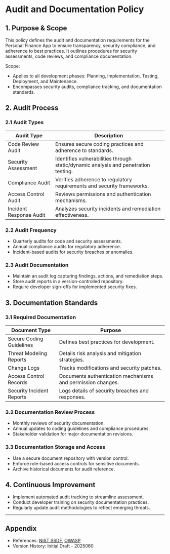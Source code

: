 # Audit and Documentation Policy

## 1. Purpose & Scope
This policy defines the audit and documentation requirements for the Personal Finance App to ensure transparency, security compliance, and adherence to best practices. It outlines procedures for security assessments, code reviews, and compliance documentation.

Scope:
- Applies to all development phases: Planning, Implementation, Testing, Deployment, and Maintenance.
- Encompasses security audits, compliance tracking, and documentation standards.

## 2. Audit Process

### 2.1 Audit Types
| Audit Type | Description |
|------------|------------|
| Code Review Audit | Ensures secure coding practices and adherence to standards. |
| Security Assessment | Identifies vulnerabilities through static/dynamic analysis and penetration testing. |
| Compliance Audit | Verifies adherence to regulatory requirements and security frameworks. |
| Access Control Audit | Reviews permissions and authentication mechanisms. |
| Incident Response Audit | Analyzes security incidents and remediation effectiveness. |

### 2.2 Audit Frequency
- Quarterly audits for code and security assessments.
- Annual compliance audits for regulatory adherence.
- Incident-based audits for security breaches or anomalies.

### 2.3 Audit Documentation
- Maintain an audit log capturing findings, actions, and remediation steps.
- Store audit reports in a version-controlled repository.
- Require developer sign-offs for implemented security fixes.

## 3. Documentation Standards

### 3.1 Required Documentation
| Document Type | Purpose |
|--------------|--------|
| Secure Coding Guidelines | Defines best practices for development. |
| Threat Modeling Reports | Details risk analysis and mitigation strategies. |
| Change Logs | Tracks modifications and security patches. |
| Access Control Records | Documents authentication mechanisms and permission changes. |
| Security Incident Reports | Logs details of security breaches and responses. |

### 3.2 Documentation Review Process
- Monthly reviews of security documentation.
- Annual updates to coding guidelines and compliance procedures.
- Stakeholder validation for major documentation revisions.

### 3.3 Documentation Storage and Access
- Use a secure document repository with version control.
- Enforce role-based access controls for sensitive documents.
- Archive historical documents for audit reference.

## 4. Continuous Improvement
- Implement automated audit tracking to streamline assessment.
- Conduct developer training on security documentation practices.
- Regularly update audit methodologies to reflect emerging threats.

---
## Appendix
- References: [NIST SSDF](https://csrc.nist.gov/publications/detail/white-paper/2022/secure-software-development-framework/final), [OWASP](https://owasp.org/)
- Version History: Initial Draft - 2025060
